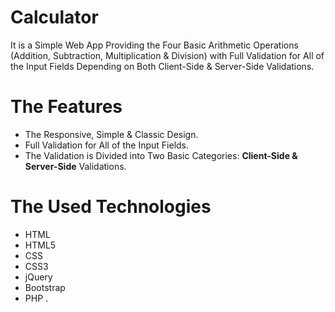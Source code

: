 # Calculator
It is a Simple Web App Providing the Four Basic Arithmetic Operations (Addition, Subtraction, Multiplication & Division) with Full Validation for All of the Input Fields Depending on Both Client-Side & Server-Side Validations.

# The Features
* The Responsive, Simple & Classic Design.
* Full Validation for All of the Input Fields.
* The Validation is Divided into Two Basic Categories: **Client-Side & Server-Side** Validations.

# The Used Technologies
* HTML
* HTML5
* CSS
* CSS3
* jQuery
* Bootstrap
* PHP
.
